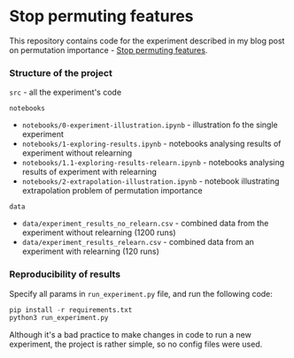 # Stop permuting features 

This repository contains code for the experiment described in my blog post on permutation importance - 
[Stop permuting features](google.com).

### Structure of the project 

`src` - all the experiment's code 

`notebooks`
* `notebooks/0-experiment-illustration.ipynb` - illustration fo the single experiment 
* `notebooks/1-exploring-results.ipynb` - notebooks analysing results of experiment without relearning
* `notebooks/1.1-exploring-results-relearn.ipynb` - notebooks analysing results of experiment with relearning
* `notebooks/2-extrapolation-illustration.ipynb` - notebook illustrating extrapolation problem of permutation importance

`data`
* `data/experiment_results_no_relearn.csv` - combined data from the experiment without relearning (1200 runs)
* `data/experiment_results_relearn.csv` - combined data from an experiment with relearning (120 runs)

### Reproducibility of results

Specify all params in `run_experiment.py` file, and run the following code: 

```python
pip install -r requirements.txt
python3 run_experiment.py
```

Although it's a bad practice to make changes in code to run a new experiment, 
the project is rather simple, so no config files were used. 